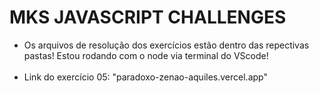 # MKS JAVASCRIPT CHALLENGES

<ul>
  <li>Os arquivos de resolução dos exercícios estão dentro das repectivas pastas! Estou rodando com o node via terminal do VScode!</li>
  <br/>
  <li>Link do exercício 05: "paradoxo-zenao-aquiles.vercel.app" </li>
</ul>
